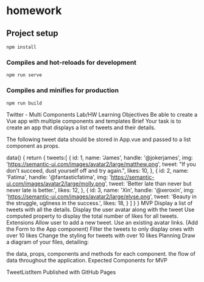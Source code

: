 # homework

## Project setup
```
npm install
```

### Compiles and hot-reloads for development
```
npm run serve
```

### Compiles and minifies for production
```
npm run build
```

Twitter - Multi Components Lab/HW
Learning Objectives
Be able to create a Vue app with multiple components and templates
Brief
Your task is to create an app that displays a list of tweets and their details.

The following tweet data should be stored in App.vue and passed to a list component as props.

data() {
  return {
    tweets:[
      {
        id: 1,
        name: 'James',
        handle: '@jokerjames',
        img: 'https://semantic-ui.com/images/avatar2/large/matthew.png',
        tweet: "If you don't succeed, dust yourself off and try again.",
        likes: 10,
      },
      {
        id: 2,
        name: 'Fatima',
        handle: '@fantasticfatima',
        img: 'https://semantic-ui.com/images/avatar2/large/molly.png',
        tweet: 'Better late than never but never late is better.',
        likes: 12,
      },
      {
        id: 3,
        name: 'Xin',
        handle: '@xeroxin',
        img: 'https://semantic-ui.com/images/avatar2/large/elyse.png',
        tweet: 'Beauty in the struggle, ugliness in the success.',
        likes: 18,
      }
    ]
  }
}
MVP
Display a list of tweets with all the details.
Display the user avatar along with the tweet
Use computed property to display the total number of likes for all tweets.
Extensions
Allow user to add a new tweet. Use an existing avatar links. (Add the Form to the App component)
Filter the tweets to only display ones with over 10 likes
Change the styling for tweets with over 10 likes
Planning
Draw a diagram of your files, detailing:

the data, props, components and methods for each component.
the flow of data throughout the application.
Expected Components for MVP

TweetListItem
Published with GitHub Pages
